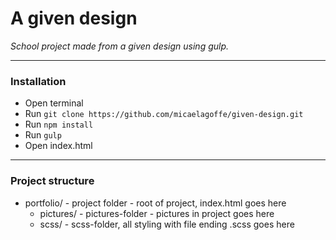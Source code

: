 # A given design
*School project made from a given design using gulp.*

---

### Installation
- Open terminal
- Run `git clone https://github.com/micaelagoffe/given-design.git`
- Run `npm install`
- Run `gulp`
- Open index.html

---

### Project structure
- portfolio/ - project folder - root of project, index.html goes here
  - pictures/ - pictures-folder - pictures in project goes here
  - scss/ - scss-folder, all styling with file ending .scss goes here

